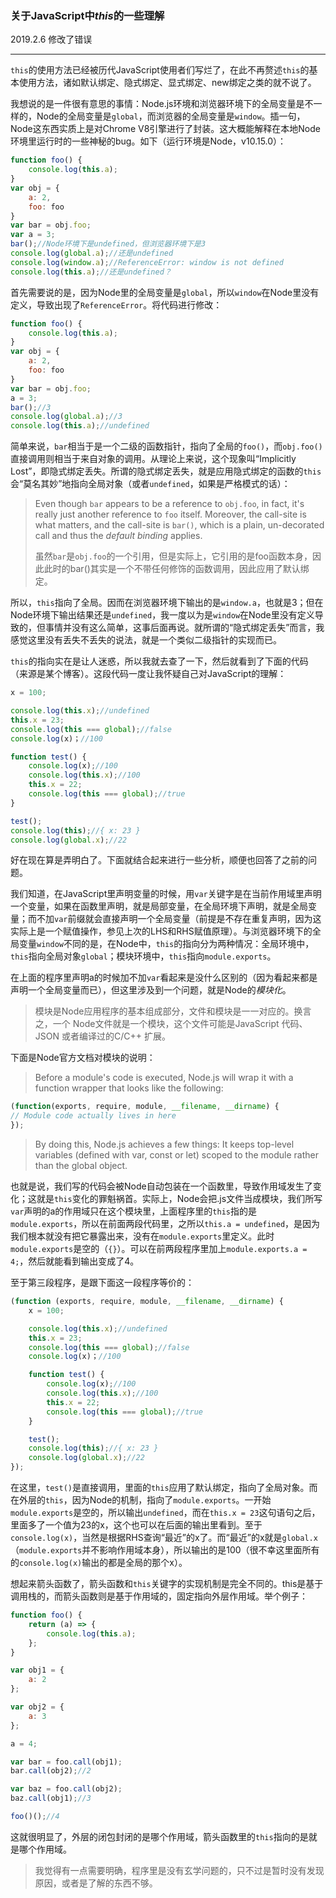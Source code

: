 ### **关于JavaScript中*this*的一些理解**

2019.2.6 修改了错误

------

`this`的使用方法已经被历代JavaScript使用者们写烂了，在此不再赘述`this`的基本使用方法，诸如默认绑定、隐式绑定、显式绑定、new绑定之类的就不说了。

我想说的是一件很有意思的事情：Node.js环境和浏览器环境下的全局变量是不一样的，Node的全局变量是`global`，而浏览器的全局变量是`window`。插一句，Node这东西实质上是对Chrome V8引擎进行了封装。这大概能解释在本地Node环境里运行时的一些神秘的bug。如下（运行环境是Node，v10.15.0）：

```javascript
function foo() {
    console.log(this.a);
}
var obj = {
    a: 2,
    foo: foo
}
var bar = obj.foo;
var a = 3;
bar();//Node环境下是undefined，但浏览器环境下是3
console.log(global.a);//还是undefined
console.log(window.a);//ReferenceError: window is not defined
console.log(this.a);//还是undefined？
```

首先需要说的是，因为Node里的全局变量是`global`，所以`window`在Node里没有定义，导致出现了`ReferenceError`。将代码进行修改：

```javascript
function foo() {
    console.log(this.a);
}
var obj = {
    a: 2,
    foo: foo
}
var bar = obj.foo;
a = 3;
bar();//3
console.log(global.a);//3
console.log(this.a);//undefined
```

简单来说，`bar`相当于是一个二级的函数指针，指向了全局的`foo()`，而`obj.foo()`直接调用则相当于来自对象的调用。从理论上来说，这个现象叫“Implicitly Lost”，即隐式绑定丢失。所谓的隐式绑定丢失，就是应用隐式绑定的函数的`this`会“莫名其妙”地指向全局对象（或者`undefined`，如果是严格模式的话）：

> Even though `bar` appears to be a reference to `obj.foo`, in fact, it's really just another reference to `foo` itself. Moreover, the call-site is what matters, and the call-site is `bar()`, which is a plain, un-decorated call and thus the *default binding* applies.
>
> 虽然`bar`是`obj.foo`的一个引用，但是实际上，它引用的是foo函数本身，因此此时的bar()其实是一个不带任何修饰的函数调用，因此应用了默认绑定。

所以，`this`指向了全局。因而在浏览器环境下输出的是`window.a`，也就是3；但在Node环境下输出结果还是`undefined`，我一度以为是`window`在Node里没有定义导致的，但事情并没有这么简单，这事后面再说。就所谓的“隐式绑定丢失”而言，我感觉这里没有丢失不丢失的说法，就是一个类似二级指针的实现而已。

`this`的指向实在是让人迷惑，所以我就去查了一下，然后就看到了下面的代码（来源是某个博客）。这段代码一度让我怀疑自己对JavaScript的理解：

```javascript
x = 100;

console.log(this.x);//undefined
this.x = 23;
console.log(this === global);//false
console.log(x)；//100

function test() {
    console.log(x);//100
    console.log(this.x);//100
    this.x = 22;
    console.log(this === global);//true
}

test();
console.log(this);//{ x: 23 }
console.log(global.x);//22
```

好在现在算是弄明白了。下面就结合起来进行一些分析，顺便也回答了之前的问题。

我们知道，在JavaScript里声明变量的时候，用`var`关键字是在当前作用域里声明一个变量，如果在函数里声明，就是局部变量，在全局环境下声明，就是全局变量；而不加`var`前缀就会直接声明一个全局变量（前提是不存在重复声明，因为这实际上是一个赋值操作，参见上次的LHS和RHS赋值原理）。与浏览器环境下的全局变量`window`不同的是，在Node中，`this`的指向分为两种情况：全局环境中，`this`指向全局对象`global`；模块环境中，`this`指向`module.exports`。

在上面的程序里声明a的时候加不加`var`看起来是没什么区别的（因为看起来都是声明一个全局变量而已），但这里涉及到一个问题，就是Node的*模块化*。

> 模块是Node应用程序的基本组成部分，文件和模块是一一对应的。换言之，一个 Node文件就是一个模块，这个文件可能是JavaScript 代码、JSON 或者编译过的C/C++ 扩展。

下面是Node官方文档对模块的说明：

> Before a module's code is executed, Node.js will wrap it with a function wrapper that looks like the following:

```javascript
(function(exports, require, module, __filename, __dirname) {
// Module code actually lives in here
});
```

> By doing this, Node.js achieves a few things: It keeps top-level variables (defined with var, const or let) scoped to the module rather than the global object.

也就是说，我们写的代码会被Node自动包装在一个函数里，导致作用域发生了变化；这就是`this`变化的罪魁祸首。实际上，Node会把.js文件当成模块，我们所写`var`声明的a的作用域只在这个模块里，上面程序里的`this`指的是`module.exports`，所以在前面两段代码里，之所以`this.a = undefined`，是因为我们根本就没有把它暴露出来，没有在`module.exports`里定义。此时`module.exports`是空的（`{}`）。可以在前两段程序里加上`module.exports.a = 4;`，然后就能看到输出变成了4。

至于第三段程序，是跟下面这一段程序等价的：

```javascript
(function (exports, require, module, __filename, __dirname) {
    x = 100;

    console.log(this.x);//undefined
    this.x = 23;
    console.log(this === global);//false
    console.log(x)；//100

    function test() {
        console.log(x);//100
        console.log(this.x);//100
        this.x = 22;
        console.log(this === global);//true
    }

    test();
    console.log(this);//{ x: 23 }
    console.log(global.x);//22
});
```

在这里，`test()`是直接调用，里面的`this`应用了默认绑定，指向了全局对象。而在外层的`this`，因为Node的机制，指向了`module.exports`。一开始`module.exports`是空的，所以输出`undefined`，而在`this.x = 23`这句语句之后，里面多了一个值为23的x，这个也可以在后面的输出里看到。至于`console.log(x)`，当然是根据RHS查询“最近”的x了。而“最近”的x就是`global.x`（`module.exports`并不影响作用域本身），所以输出的是100（很不幸这里面所有的`console.log(x)`输出的都是全局的那个x）。

想起来箭头函数了，箭头函数和`this`关键字的实现机制是完全不同的。this是基于调用栈的，而箭头函数则是基于作用域的，固定指向外层作用域。举个例子：

```javascript
function foo() {
    return (a) => {
        console.log(this.a);
    };
}

var obj1 = {
    a: 2
};

var obj2 = {
    a: 3
};

a = 4;

var bar = foo.call(obj1);
bar.call(obj2);//2

var baz = foo.call(obj2);
baz.call(obj1);//3

foo()();//4
```

这就很明显了，外层的闭包封闭的是哪个作用域，箭头函数里的`this`指向的是就是哪个作用域。

> 我觉得有一点需要明确，程序里是没有玄学问题的，只不过是暂时没有发现原因，或者是了解的东西不够。